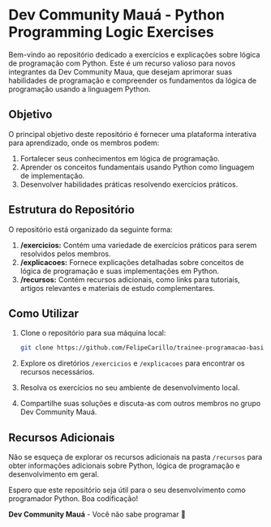 # Dev Community Mauá - Python Programming Logic Exercises

Bem-vindo ao repositório dedicado a exercícios e explicações sobre lógica de programação com Python. Este é um recurso valioso para novos integrantes da Dev Community Maua, que desejam aprimorar suas habilidades de programação e compreender os fundamentos da lógica de programação usando a linguagem Python.

## Objetivo

O principal objetivo deste repositório é fornecer uma plataforma interativa para aprendizado, onde os membros podem:

1. Fortalecer seus conhecimentos em lógica de programação.
2. Aprender os conceitos fundamentais usando Python como linguagem de implementação.
3. Desenvolver habilidades práticas resolvendo exercícios práticos.

## Estrutura do Repositório

O repositório está organizado da seguinte forma:

1. **/exercicios:** Contém uma variedade de exercícios práticos para serem resolvidos pelos membros.
2. **/explicacoes:** Fornece explicações detalhadas sobre conceitos de lógica de programação e suas implementações em Python.
3. **/recursos:** Contém recursos adicionais, como links para tutoriais, artigos relevantes e materiais de estudo complementares.

## Como Utilizar

1. Clone o repositório para sua máquina local:

   ```bash
   git clone https://github.com/FelipeCarillo/trainee-programacao-basica-devmaua.git
   ```

2. Explore os diretórios `/exercicios` e `/explicacoes` para encontrar os recursos necessários.

3. Resolva os exercícios no seu ambiente de desenvolvimento local.

4. Compartilhe suas soluções e discuta-as com outros membros no grupo Dev Community Mauá.

## Recursos Adicionais

Não se esqueça de explorar os recursos adicionais na pasta `/recursos` para obter informações adicionais sobre Python, lógica de programação e desenvolvimento em geral.

Espero que este repositório seja útil para o seu desenvolvimento como programador Python. Boa codificação!

**Dev Community Mauá** - Você não sabe programar 🚀
